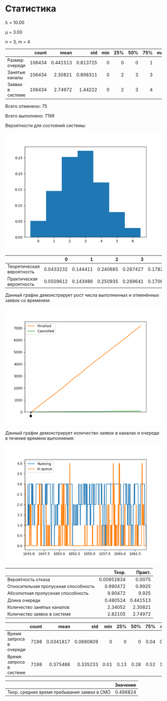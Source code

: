# Статистика

λ = 10.00



μ = 3.00



n = 3, m = 4



|                  |   count |     mean |      std |   min |   25% |   50% |   75% |   max |
|:-----------------|--------:|---------:|---------:|------:|------:|------:|------:|------:|
| Размер очереди   |  106434 | 0.441513 | 0.813725 |     0 |     0 |     0 |     1 |     4 |
| Занятые каналы   |  106434 | 2.30821  | 0.898311 |     0 |     2 |     3 |     3 |     3 |
| Заявки в системе |  106434 | 2.74972  | 1.44222  |     0 |     2 |     3 |     4 |     7 |



Всего отменено: 75



Всего выполнено: 7198



Вероятности для состояний системы:

![hist](hists\28102021_181608.png)



|                           |         0 |        1 |        2 |        3 |        4 |         5 |         6 |          7 |
|:--------------------------|----------:|---------:|---------:|---------:|---------:|----------:|----------:|-----------:|
| Теоретическая вероятность | 0.0433232 | 0.144411 | 0.240685 | 0.267427 | 0.178285 | 0.0848975 | 0.0314435 | 0.00952834 |
| Практическая вероятность  | 0.0509612 | 0.143986 | 0.250935 | 0.269641 | 0.170669 | 0.0780953 | 0.0281959 | 0.0075164  |



Данный график демонстрирует рост числа выполненных и отменённых заявок со временем:

![graph](hists\28102021_181608-2.png)



Данный график демонстрирует количество заявок в каналах и очереди в течение времени выполнения:

![graph](hists\28102021_181608-3.png)



|                                      |      Теор. |   Практ. |
|:-------------------------------------|-----------:|---------:|
| Вероятность отказа                   | 0.00952834 | 0.0075   |
| Относительная пропускная способность | 0.990472   | 0.9925   |
| Абсолютная пропускная способность    | 9.90472    | 9.925    |
| Длина очереди                        | 0.480524   | 0.441513 |
| Количество занятых каналов           | 2.34052    | 2.30821  |
| Количество заявок в системе          | 2.82105    | 2.74972  |



|                         |   count |      mean |       std |   min |   25% |   50% |   75% |   max |
|:------------------------|--------:|----------:|----------:|------:|------:|------:|------:|------:|
| Время запроса в очереди |    7198 | 0.0341817 | 0.0690809 |  0    |  0    |  0    |  0.04 |  0.77 |
| Время запроса в системе |    7198 | 0.375488  | 0.335233  |  0.01 |  0.13 |  0.28 |  0.52 |  3.05 |



|                                             |   Значение |
|:--------------------------------------------|-----------:|
| Теор. среднее время пребывания заявки в СМО |   0.496824 |



